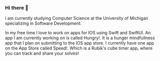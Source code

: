 ### Hi there 👋

<!--
**dmadjar/dmadjar** is a ✨ _special_ ✨ repository because its `README.md` (this file) appears on your GitHub profile.

Here are some ideas to get you started:

- 🔭 I’m currently working on ...
- 🌱 I’m currently learning ...
- 👯 I’m looking to collaborate on ...
- 🤔 I’m looking for help with ...
- 💬 Ask me about ...
- 📫 How to reach me: ...
- 😄 Pronouns: ...
- ⚡ Fun fact: ...
-->

I am currently studying Computer Science at the University of Michigan specializing in Software Development. 

In my free time I love to work on apps for IOS using Swift and SwiftUI. An app I am currently working on is called Hungry!. It is a hunger mindfullness app that I plan on submitting to the IOS app store. I currently have one app on the App Store called Speed!. Which is a Rubik's cube timer app, where you can track and share your solves!


